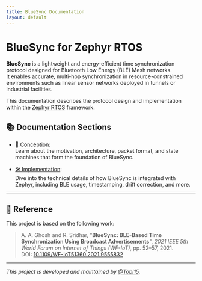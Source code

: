 ```yaml
---
title: BlueSync Documentation
layout: default
---
```


# BlueSync for Zephyr RTOS

**BlueSync** is a lightweight and energy-efficient time synchronization protocol designed for Bluetooth Low Energy (BLE) Mesh networks.  
It enables accurate, multi-hop synchronization in resource-constrained environments such as linear sensor networks deployed in tunnels or industrial facilities.

This documentation describes the protocol design and implementation within the [Zephyr RTOS](https://zephyrproject.org/) framework.

## 📚 Documentation Sections

- [🧠 Conception](conception.md):  
  Learn about the motivation, architecture, packet format, and state machines that form the foundation of BlueSync.

- [🛠 Implementation](implementation.md):  
  Dive into the technical details of how BlueSync is integrated with Zephyr, including BLE usage, timestamping, drift correction, and more.

---

## 📖 Reference

This project is based on the following work:

> A. A. Ghosh and R. Sridhar, "**BlueSync: BLE-Based Time Synchronization Using Broadcast Advertisements**", *2021 IEEE 5th World Forum on Internet of Things (WF-IoT)*, pp. 52–57, 2021.  
> DOI: [10.1109/WF-IoT51360.2021.9555832](https://doi.org/10.1109/WF-IoT51360.2021.9555832)

---

_This project is developed and maintained by [@Tobi15](https://github.com/Tobi15)._
